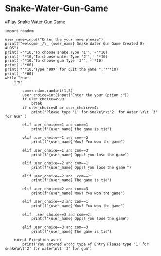# Snake-Water-Gun-Game
#Play Snake Water Gun Game

    import random

    user_name=input("Enter the your name please")
    print(f"welcome _/\_ {user_name} Snake Water Gun Game Created By ALOS")
    print('-'*10,"To choose snake Type '1'",'-'*10)
    print('-'*10,"To choose water Type '2'",'-'*10)
    print('-'*10,"To choose gun Type '3'",'-'*10)
    print('-'*60)
    print('*'*10,"Type '999' for quit the game ",'*'*10)
    print('-'*60)
    while True:
        try:
        
            com=random.randint(1,3)
            user_choice=int(input("Enter the your Option :"))
            if user_choice==999:
                break
            if user_choice<0 or user_choice>=4:
                print("Please type '1' for snake\n\t'2' for Water \n\t '3' for Gun" )

            elif user_choice==1 and com==1:
                print(f"{user_name} the game is tie")
            
            elif user_choice==1 and com==2:
                print(f"{user_name} Wow! You won the game")
            
            elif user_choice==1 and com==3:
                print(f"{user_name} Opps! you lose the game")
            
            elif user_choice==2 and com==1:
                print(f"{user_name} Opps! you lose the game ")
            
            elif user_choice==2 and  com==2:
                print(f"{user_name} The game is tie")
            
            elif user_choice==2 and com==3:
                print(f"{user_name} Wow! You won the game")
            
            elif user_choice==3 and com==1:
                print(f"{user_name} Wow! You won the game")
            
            elif  user_choice==3 and com==2:
                print(f"{user_name} Opps! you lose the game")
            
            elif user_choice==3 and com==3:
                print(f"{user_name} The game is tie")
            
        except Exception as e:
            print("You entered wrong type of Entry Please type '1' for snake\n\t'2' for water\n\t '3' for gun")

       
